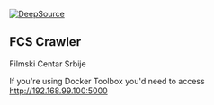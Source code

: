 [![DeepSource](https://static.deepsource.io/deepsource-badge-light-mini.svg)](https://deepsource.io/gh/ToStefan/news-crawler/?ref=repository-badge)

## FCS Crawler

Filmski Centar Srbije

If you're using Docker Toolbox you'd need to access http://192.168.99.100:5000

